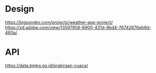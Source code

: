 # Design

https://bigsondev.com/projects/weather-app-project/
https://xd.adobe.com/view/13597958-8900-431d-9bd4-76742876eb9d-460a/

# API

https://data.bmkg.go.id/prakiraan-cuaca/
